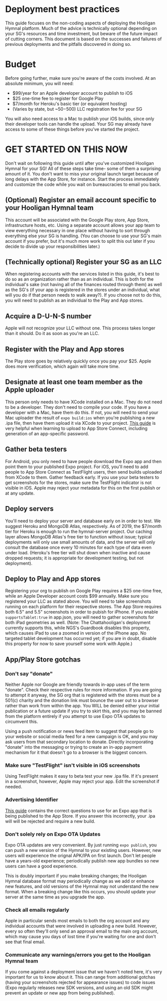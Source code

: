 # Deployment best practices

This guide focuses on the non-coding aspects of deploying the Hooligan Hymnal platform. Much of the advice is technically optional depending on your SG's resources and time investment, but beware of the future impact of cutting corners. This document is based on the successes and failures of previous deployments and the pitfalls discovered in doing so.

# Budget

Before going further, make sure you're aware of the costs involved. At an absolute minimum, you will need:

* $99/year for an Apple developer account to publish to iOS
* $25 one-time fee to register for Google Play
* $7/month for Heroku's basic tier (or equivalent hosting)
* (Varies by state, but ~$50-$500) LLC registration fee for your SG

You will also need access to a Mac to publish your iOS builds, since only their developer tools can handle the upload. Your SG may already have access to some of these things before you've started the project.

# GET STARTED ON THIS NOW

Don't wait on following this guide until after you've customized Hooligan Hymnal for your SG! All of these steps take time- some of them a surprising amount of it. You don't want to miss your original launch target because of long delays with the App Store, for instance. Start the process immediately and customize the code while you wait on bureaucracies to email you back.

## (Optional) Register an email account specific to your Hooligan Hymnal team

This account will be associated with the Google Play store, App Store, infrastructure hosts, etc. Using a separate account allows your app team to view everything necessary in one place without having to sort through everything else your SG is handling. (You can choose to use your SG's main account if you prefer, but it's much more work to split this out later if you decide to divide up your responsibilities later.)

## (Technically optional) Register your SG as an LLC

When registering accounts with the services listed in this guide, it's best to do so as an organization rather than as an individual. This is both for the individual's sake (not having all of the finances routed through them) as well as the SG's (if your app is registered in the stores under an individual, what will you do if that person needs to walk away?). If you choose not to do this, you will need to publish as an individual to the Play and App stores.

## Acquire a D-U-N-S number

Apple will not recognize your LLC without one. This process takes longer than it should. Do it as soon as you're an LLC.

## Register with the Play and App stores

The Play store goes by relatively quickly once you pay your $25. Apple does more verification, which again will take more time.

## Designate at least one team member as the Apple uploader

This person only needs to have XCode installed on a Mac. They do not need to be a developer. They don't need to compile your code. If you have a developer with a Mac, have them do this. If not, you will need to send your Mac uploader the result of `expo build:ios` when you're publishing a new .ipa file, then have them upload it via XCode to your project. [This guide](https://levelup.gitconnected.com/react-native-how-to-publish-an-expo-app-to-testflight-debug-common-errors-90e427b4b5ea) is very helpful when learning to upload to App Store Connect, including generation of an app-specific password. 

## Gather beta testers

For Android, you only need to have people download the Expo app and then point them to your published Expo project. For iOS, you'll need to add people to App Store Connect as TestFlight users, then send builds uploaded from XCode to them. Gather feedback early. If you use your beta testers to get screenshots for the stores, make sure the TestFlight indicator is not visible in iOS. Apple may reject your metadata for this on the first publish or at any update.

## Deploy servers

You'll need to deploy your server and database early on in order to test. We suggest Heroku and MongoDB Atlas, respectively. As of 2019, the $7/month tier for Heroku is enough to run the hymnal-server project. Our caching layer allows MongoDB Atlas's free tier to function without issue; typical deployments will only use small amounts of data, and the server will only consult the database once every 10 minutes for each type of data even under load. (Heroku's free tier will shut down when inactive and cause dropped requests; it is appropriate for development testing, but not deployment).

## Deploy to Play and App stores

Registering your org to publish on Google Play requires a $25 one-time free, while an Apple Developer account costs $99 annually. Make sure you registered your LLC as stated above. You will need to take screenshots running on each platform for their respective stores. The App Store requires both 6.5" and 5.5" screenshots in order to pubish for iPhone. If you enable `supportsTablet:true` in app.json, you will need to gather screenshots for both iPad geometries as well. (Note: The Chattahooligan's deployment currently supports this, while NGS's Guardbook disables this property, which causes iPad to use a zoomed in version of the iPhone app. No targeted tablet development has occurred yet; if you are in doubt, disable this property for now to save yourself some work with Apple.)

## App/Play Store gotchas

### Don't say "donate"

Neither Apple nor Google are friendly towards in-app uses of the term "donate". Check their respective rules for more information. If you are going to attempt it anyway, the SG org that is registered with the stores must be a 501(c) charity and the donation link must bounce the user out to a browser rather than work from within the app. You WILL be denied either your initial publication or a future update if you try to skirt this, and you may be banned from the platform entirely if you attempt to use Expo OTA updates to circumvent this.

Using a push notification or news feed item to suggest that people go to your website or social media feed for a new campaign is OK, and you may ask users from that secondary location to donate. Directly incorporating "donate" into the messaging or trying to create an in-app payment mechanism for it that doesn't go to a browser is the biggest concern.

### Make sure "TestFlight" isn't visible in iOS screenshots

Using TestFlight makes it easy to beta test your new .ipa file. If it's present in a screenshot, however, Apple may reject your app. Edit the screenshot if needed.

### Advertising Identifier

[This guide](https://segment.com/docs/sources/mobile/ios/quickstart/#step-5-submitting-to-the-app-store) contains the correct questions to use for an Expo app that is being published to the App Store. If you answer this incorrectly, your .ipa will will be rejected and require a new build.

### Don't solely rely on Expo OTA Updates

Expo OTA updates are very convenient. By just running `expo publish`, you can push a new version of the Hymnal to your existing users. However, new users will experience the orignal APK/IPA on first launch. Don't let people have a years-old experience; periodically publish new app bundles so new users can have a good experience.

This is doubly important if you make breaking changes; the Hooligan Hymnal database format may periodically change as we add or enhance new features, and old versions of the Hymnal may not understand the new format. When a breaking change like this occurs, you should update your server at the same time as you upgrade the app.

### Check all emails regularly

Apple in particular sends most emails to both the org account and any individual accounts that were involved in uploading a new build. However, every so often they'll only send an approval email to the main org account, which may cause you days of lost time if you're waiting for one and don't see that final email.

### Communicate any warnings/errors you get to the Hooligan Hymnal team

If you come against a deployment issue that we haven't noted here, it's very important for us to know about it. This can range from additional gotchas (having your screenshots rejected for appearance issues) to code issues (Expo regularly releases new SDK versions, and using an old SDK might prevent an update or new app from being published). 
